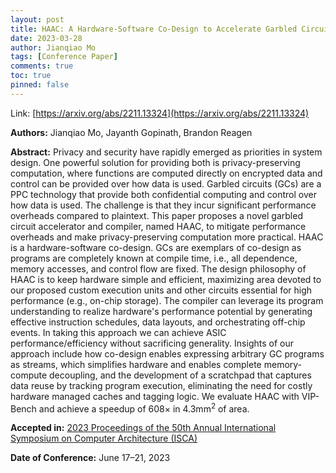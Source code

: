 ```yaml
---
layout: post
title: HAAC: A Hardware-Software Co-Design to Accelerate Garbled Circuits
date: 2023-03-28
author: Jianqiao Mo
tags: [Conference Paper]
comments: true
toc: true
pinned: false
---
```

Link: [https://arxiv.org/abs/2211.13324](https://arxiv.org/abs/2211.13324)

**Authors:** Jianqiao Mo, Jayanth Gopinath, Brandon Reagen

**Abstract:**
Privacy and security have rapidly emerged as priorities in system design. 
One powerful solution for providing both is privacy-preserving computation, where functions are computed directly on encrypted data and control can be provided over how data is used. 
Garbled circuits (GCs) are a PPC technology that provide both confidential computing and control over how data is used. 
The challenge is that they incur significant performance overheads compared to plaintext. 
This paper proposes a novel garbled circuit accelerator and compiler, named HAAC, to mitigate performance overheads and make privacy-preserving computation more practical. 
HAAC is a hardware-software co-design. 
GCs are exemplars of co-design as programs are completely known at compile time, i.e., all dependence, memory accesses, and control flow are fixed. 
The design philosophy of HAAC is to keep hardware simple and efficient, maximizing area devoted to our proposed custom execution units and other circuits essential for high performance (e.g., on-chip storage). 
The compiler can leverage its program understanding to realize hardware's performance potential by generating effective instruction schedules, data layouts, and orchestrating off-chip events. 
In taking this approach we can achieve ASIC performance/efficiency without sacrificing generality. 
Insights of our approach include how co-design enables expressing arbitrary GC programs as streams, which simplifies hardware and enables complete memory-compute decoupling, and the development of a scratchpad that captures data reuse by tracking program execution, eliminating the need for costly hardware managed caches and tagging logic. 
We evaluate HAAC with VIP-Bench and achieve a speedup of 608× in 4.3mm<sup>2</sup> of area.

    

**Accepted in:** 
[2023 Proceedings of the 50th Annual International Symposium on Computer Architecture (ISCA)](https://www.iscaconf.org/isca2023/program/) 


**Date of Conference:** June 17–21, 2023
